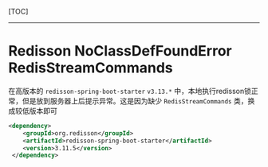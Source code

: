 [TOC]

---

# Redisson NoClassDefFoundError RedisStreamCommands

在高版本的 `redisson-spring-boot-starter`  `v3.13.*` 中，本地执行redisson锁正常，但是放到服务器上后提示异常。这是因为缺少 `RedisStreamCommands` 类，换成较低版本即可

```xml
<dependency>
    <groupId>org.redisson</groupId>
    <artifactId>redisson-spring-boot-starter</artifactId>
    <version>3.11.5</version>
 </dependency>
```
